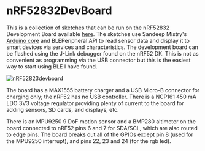 # nRF52832DevBoard

This is a collection of sketches that can be run on the nRF52832 Development Board available [here](https://www.tindie.com/products/onehorse/nrf52832-development-board/). The sketches use Sandeep Mistry's [Arduino core](https://github.com/sandeepmistry/arduino-nRF5) and BLEPeripheral API to read sensor data and display it to smart devices via services and characteristics. The development board can be flashed using the J-Link debugger found on the nRF52 DK. This is not as convenient as programming via the USB connector but this is the easiest way to start using BLE I have found.

![nRF52823devboard](https://d3s5r33r268y59.cloudfront.net/44691/products/thumbs/2016-08-30T21:54:55.012Z-nRF52DevBrd.top.jpg.2560x2560_q85.jpg)

The board has a MAX1555 battery charger and a USB Micro-B connector for charging only; the nRF52 has no USB controller. There is a NCP161 450 mA LDO 3V3 voltage regulator providing plenty of current to the board for adding sensors, SD cards, and displays, etc.

There is an MPU9250 9 DoF motion sensor and a BMP280 altimeter on the board connected to nRF52 pins 6 and 7 for SDA/SCL, which are also routed to edge pins. The board breaks out all of the GPIOs except pin 8 (used for the MPU9250 interrupt), and pins 22, 23 and 24 (for the rgb led).
